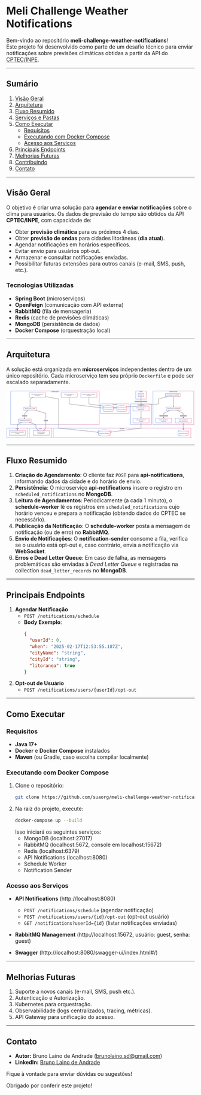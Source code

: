 # Meli Challenge Weather Notifications

Bem-vindo ao repositório **meli-challenge-weather-notifications**!  
Este projeto foi desenvolvido como parte de um desafio técnico para enviar notificações sobre previsões climáticas obtidas a partir da API do [CPTEC/INPE](http://servicos.cptec.inpe.br/XML/).

---

## Sumário

1. [Visão Geral](#visão-geral)
2. [Arquitetura](#arquitetura)
3. [Fluxo Resumido](#fluxo-resumido)
4. [Serviços e Pastas](#serviços-e-pastas)
5. [Como Executar](#como-executar)
    - [Requisitos](#requisitos)
    - [Executando com Docker Compose](#executando-com-docker-compose)
    - [Acesso aos Serviços](#acesso-aos-serviços)
6. [Principais Endpoints](#principais-endpoints)
7. [Melhorias Futuras](#melhorias-futuras)
8. [Contribuindo](#contribuindo)
9. [Contato](#contato)

---

## Visão Geral

O objetivo é criar uma solução para **agendar e enviar notificações** sobre o clima para usuários. Os dados de previsão do tempo são obtidos da API **CPTEC/INPE**, com capacidade de:

- Obter **previsão climática** para os próximos 4 dias.
- Obter **previsão de ondas** para cidades litorâneas (**dia atual**).
- Agendar notificações em horários específicos.
- Evitar envio para usuários opt-out.
- Armazenar e consultar notificações enviadas.
- Possibilitar futuras extensões para outros canais (e-mail, SMS, push, etc.).

### Tecnologias Utilizadas

- **Spring Boot** (microserviços)
- **OpenFeign** (comunicação com API externa)
- **RabbitMQ** (fila de mensageria)
- **Redis** (cache de previsões climáticas)
- **MongoDB** (persistência de dados)
- **Docker Compose** (orquestração local)

---

## Arquitetura

A solução está organizada em **microserviços** independentes dentro de um único repositório. Cada microserviço tem seu próprio `Dockerfile` e pode ser escalado separadamente.

![Fluxo do sistema](fluxoSistema.png)

---

## Fluxo Resumido

1. **Criação do Agendamento**: O cliente faz `POST` para **api-notifications**, informando dados da cidade e do horário de envio.
2. **Persistência**: O microserviço **api-notifications** insere o registro em `scheduled_notifications` no **MongoDB**.
3. **Leitura de Agendamentos**: Periodicamente (a cada 1 minuto), o **schedule-worker** lê os registros em `scheduled_notifications` cujo horário venceu e prepara a notificação (obtendo dados do CPTEC se necessário).
4. **Publicação da Notificação**: O **schedule-worker** posta a mensagem de notificação (ou de erro) no **RabbitMQ**.
5. **Envio de Notificações**: O **notification-sender** consome a fila, verifica se o usuário está opt-out e, caso contrário, envia a notificação via **WebSocket**.
6. **Erros e Dead Letter Queue**: Em caso de falha, as mensagens problemáticas são enviadas à *Dead Letter Queue* e registradas na collection `dead_letter_records` no **MongoDB**.

---

## Principais Endpoints

1. **Agendar Notificação**
    - `POST /notifications/schedule`
    - **Body Exemplo**:
      ```json
      {
        "userId": 0,
        "when": "2025-02-17T12:53:55.187Z",
        "cityName": "string",
        "cityId": "string",
        "litoranea": true
      }
      ```
2. **Opt-out de Usuário**
    - `POST /notifications/users/{userId}/opt-out`

---

## Como Executar

### Requisitos

- **Java 17+**
- **Docker** e **Docker Compose** instalados
- **Maven** (ou Gradle, caso escolha compilar localmente)

### Executando com Docker Compose

1. Clone o repositório:
   ```sh
   git clone https://github.com/suaorg/meli-challenge-weather-notifications.git
   ```
2. Na raiz do projeto, execute:
   ```sh
   docker-compose up --build
   ```
   Isso iniciará os seguintes serviços:
    - MongoDB (localhost:27017)
    - RabbitMQ (localhost:5672, console em localhost:15672)
    - Redis (localhost:6379)
    - API Notifications (localhost:8080)
    - Schedule Worker
    - Notification Sender

### Acesso aos Serviços

- **API Notifications** (http://localhost:8080)
    - `POST /notifications/schedule` (agendar notificação)
    - `POST /notifications/users/{id}/opt-out` (opt-out usuário)
    - `GET /notifications?userId={id}` (listar notificações enviadas)

- **RabbitMQ Management** (http://localhost:15672, usuário: guest, senha: guest)
- **Swagger** (http://localhost:8080/swagger-ui/index.html#/)

---

## Melhorias Futuras

1. Suporte a novos canais (e-mail, SMS, push etc.).
2. Autenticação e Autorização.
3. Kubernetes para orquestração.
4. Observabilidade (logs centralizados, tracing, métricas).
5. API Gateway para unificação do acesso.

---

## Contato

- **Autor:** Bruno Laino de Andrade ([brunolaino.sd@gmail.com](mailto:brunolaino.sd@gmail.com))
- **LinkedIn:** [Bruno Laino de Andrade](https://www.linkedin.com/in/bruno-laino/)

Fique à vontade para enviar dúvidas ou sugestões!

Obrigado por conferir este projeto!
